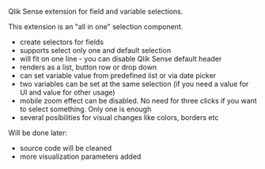 Qlik Sense extension for field and variable selections.

This extension is an "all in one" selection component.
- create selectors for fields
- supports select only one and default selection
- will fit on one line - you can disable Qlik Sense default header
- renders as a list, button row or drop down
- can set variable value from predefined list or via date picker
- two variables can be set at the same selection (if you need a value for UI and value for other usage)
- mobile zoom effect can be disabled. No need for three clicks if you want to select something. Only one is enough
- several posibilities for visual changes like colors, borders etc

Will be done later:
- source code will be cleaned
- more visualization parameters added
